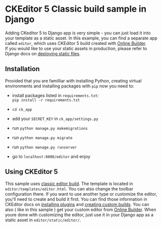 # CKEditor 5 Classic build sample in Django
Adding CKeditor 5 to Django app is very simple - you can just load it into your template as a static asset. In this example, you can find a separate app called `editor`, which uses CKEditor 5 build created with [Online Builder](https://ckeditor.com/ckeditor-5/online-builder/).  
If you would like to use your static assets in production, please refer to Django docs on [deploying static files](https://docs.djangoproject.com/en/3.1/howto/static-files/deployment/).

      
## Installation
Provided that you are familliar with installing Python, creating virtual environments and installing packages with `pip` now you need to:  
- install packages listed in `requirements.txt`:  
`pip install -r requirements.txt`
  
- `cd ck_app`
  
- add your `SECRET_KEY` in `ck_app/settings.py`
  
- run `python manage.py makemigrations`
  
- run `python manage.py migrate`
  
- run `python manage.py runserver`
  
- go to `localhost:8000/editor` and enjoy
  
## Using CKEditor 5
This sample uses [classic editor build](https://ckeditor.com/docs/ckeditor5/latest/examples/builds/classic-editor.html). The template is located in `editor/templates/editor.html`. You can also change the toolbar configuration there. If you want to use another type or customize the editor, you'll need to create and build it first. You can find those information in CKEditor docs on [installing plugins](https://ckeditor.com/docs/ckeditor5/latest/builds/guides/integration/installing-plugins.html) and [creating custom builds](https://ckeditor.com/docs/ckeditor5/latest/builds/guides/development/custom-builds.html). You can also ( like in this sample ) get your custom editor from [Online Builder](https://ckeditor.com/ckeditor-5/online-builder/). When youre done with customizing the editor, just use it in your Django app as a static asset in `editor/static/editor/`.  